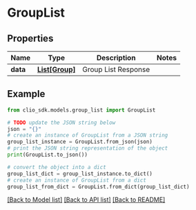 # GroupList


## Properties

Name | Type | Description | Notes
------------ | ------------- | ------------- | -------------
**data** | [**List[Group]**](Group.md) | Group List Response | 

## Example

```python
from clio_sdk.models.group_list import GroupList

# TODO update the JSON string below
json = "{}"
# create an instance of GroupList from a JSON string
group_list_instance = GroupList.from_json(json)
# print the JSON string representation of the object
print(GroupList.to_json())

# convert the object into a dict
group_list_dict = group_list_instance.to_dict()
# create an instance of GroupList from a dict
group_list_from_dict = GroupList.from_dict(group_list_dict)
```
[[Back to Model list]](../README.md#documentation-for-models) [[Back to API list]](../README.md#documentation-for-api-endpoints) [[Back to README]](../README.md)


